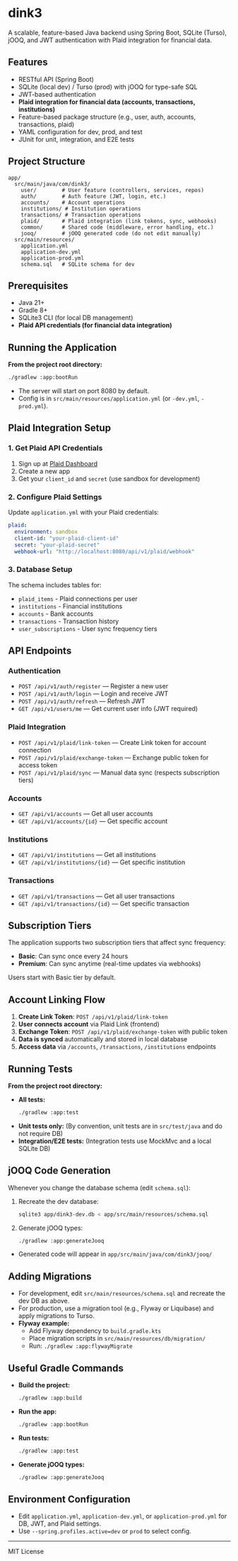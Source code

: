 # dink3

A scalable, feature-based Java backend using Spring Boot, SQLite (Turso), jOOQ, and JWT authentication with Plaid integration for financial data.

## Features
- RESTful API (Spring Boot)
- SQLite (local dev) / Turso (prod) with jOOQ for type-safe SQL
- JWT-based authentication
- **Plaid integration for financial data (accounts, transactions, institutions)**
- Feature-based package structure (e.g., user, auth, accounts, transactions, plaid)
- YAML configuration for dev, prod, and test
- JUnit for unit, integration, and E2E tests

## Project Structure
```
app/
  src/main/java/com/dink3/
    user/        # User feature (controllers, services, repos)
    auth/        # Auth feature (JWT, login, etc.)
    accounts/    # Account operations
    institutions/ # Institution operations
    transactions/ # Transaction operations
    plaid/       # Plaid integration (link tokens, sync, webhooks)
    common/      # Shared code (middleware, error handling, etc.)
    jooq/        # jOOQ generated code (do not edit manually)
  src/main/resources/
    application.yml
    application-dev.yml
    application-prod.yml
    schema.sql   # SQLite schema for dev
```

## Prerequisites
- Java 21+
- Gradle 8+
- SQLite3 CLI (for local DB management)
- **Plaid API credentials (for financial data integration)**

## Running the Application

**From the project root directory:**

```sh
./gradlew :app:bootRun
```

- The server will start on port 8080 by default.
- Config is in `src/main/resources/application.yml` (or `-dev.yml`, `-prod.yml`).

## Plaid Integration Setup

### 1. Get Plaid API Credentials
1. Sign up at [Plaid Dashboard](https://dashboard.plaid.com/)
2. Create a new app
3. Get your `client_id` and `secret` (use sandbox for development)

### 2. Configure Plaid Settings
Update `application.yml` with your Plaid credentials:

```yaml
plaid:
  environment: sandbox
  client-id: "your-plaid-client-id"
  secret: "your-plaid-secret"
  webhook-url: "http://localhost:8080/api/v1/plaid/webhook"
```

### 3. Database Setup
The schema includes tables for:
- `plaid_items` - Plaid connections per user
- `institutions` - Financial institutions
- `accounts` - Bank accounts
- `transactions` - Transaction history
- `user_subscriptions` - User sync frequency tiers

## API Endpoints

### Authentication
- `POST /api/v1/auth/register` — Register a new user
- `POST /api/v1/auth/login` — Login and receive JWT
- `POST /api/v1/auth/refresh` — Refresh JWT
- `GET /api/v1/users/me` — Get current user info (JWT required)

### Plaid Integration
- `POST /api/v1/plaid/link-token` — Create Link token for account connection
- `POST /api/v1/plaid/exchange-token` — Exchange public token for access token
- `POST /api/v1/plaid/sync` — Manual data sync (respects subscription tiers)

### Accounts
- `GET /api/v1/accounts` — Get all user accounts
- `GET /api/v1/accounts/{id}` — Get specific account

### Institutions
- `GET /api/v1/institutions` — Get all institutions
- `GET /api/v1/institutions/{id}` — Get specific institution

### Transactions
- `GET /api/v1/transactions` — Get all user transactions
- `GET /api/v1/transactions/{id}` — Get specific transaction

## Subscription Tiers

The application supports two subscription tiers that affect sync frequency:

- **Basic**: Can sync once every 24 hours
- **Premium**: Can sync anytime (real-time updates via webhooks)

Users start with Basic tier by default.

## Account Linking Flow

1. **Create Link Token**: `POST /api/v1/plaid/link-token`
2. **User connects account** via Plaid Link (frontend)
3. **Exchange Token**: `POST /api/v1/plaid/exchange-token` with public token
4. **Data is synced** automatically and stored in local database
5. **Access data** via `/accounts`, `/transactions`, `/institutions` endpoints

## Running Tests

**From the project root directory:**

- **All tests:**
  ```sh
  ./gradlew :app:test
  ```
- **Unit tests only:**
  (By convention, unit tests are in `src/test/java` and do not require DB)
- **Integration/E2E tests:**
  (Integration tests use MockMvc and a local SQLite DB)

## jOOQ Code Generation

Whenever you change the database schema (edit `schema.sql`):

1. Recreate the dev database:
   ```sh
   sqlite3 app/dink3-dev.db < app/src/main/resources/schema.sql
   ```
2. Generate jOOQ types:
   ```sh
   ./gradlew :app:generateJooq
   ```
- Generated code will appear in `app/src/main/java/com/dink3/jooq/`

## Adding Migrations
- For development, edit `src/main/resources/schema.sql` and recreate the dev DB as above.
- For production, use a migration tool (e.g., Flyway or Liquibase) and apply migrations to Turso.
- **Flyway example:**
  - Add Flyway dependency to `build.gradle.kts`
  - Place migration scripts in `src/main/resources/db/migration/`
  - Run: `./gradlew :app:flywayMigrate`

## Useful Gradle Commands

- **Build the project:**
  ```sh
  ./gradlew :app:build
  ```
- **Run the app:**
  ```sh
  ./gradlew :app:bootRun
  ```
- **Run tests:**
  ```sh
  ./gradlew :app:test
  ```
- **Generate jOOQ types:**
  ```sh
  ./gradlew :app:generateJooq
  ```

## Environment Configuration
- Edit `application.yml`, `application-dev.yml`, or `application-prod.yml` for DB, JWT, and Plaid settings.
- Use `--spring.profiles.active=dev` or `prod` to select config.

---
MIT License
